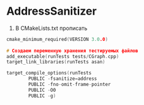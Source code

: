 # AddressSanitizer

1. В CMakeLists.txt прописать
```cpp
cmake_minimum_required(VERSION 3.0.0)
 
# Создаем переменную хранения тестируемых файлов
add_executable(runTests tests/CGraph.cpp)
target_link_libraries(runTests asan)

target_compile_options(runTests
        PUBLIC -fsanitize=address
        PUBLIC -fno-omit-frame-pointer
        PUBLIC -O0
        PUBLIC -g)
```
